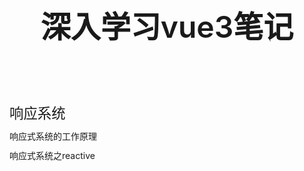 
<h1 style="margin: 1.8rem auto;
  font-size: 3rem;
  font-weight: 600;
  text-align: center;
  line-height: 1.25;">
  深入学习vue3笔记
</h1>

<div style="padding: 1.2rem 0;
    margin-top: 2.5rem;
    display: flex;
    flex-wrap: wrap;
    align-items: flex-start;
    align-content: stretch;
    justify-content: space-between;">
  <div style="flex-grow: 1;
    flex-basis: 30%;
    max-width: 30%;">
    <h2 style="font-size: 1.4rem;
      margin-bottom:15px;
      font-weight: 500;
      border-bottom: none;
      padding-bottom: 0;">
      响应系统
    </h2>
    <p style="cursor: pointer;
      line-height: 1.2;">
      <a src="https://buzhifanji.github.io/learn-vue3/vue/responsvie" _bank>响应式系统的工作原理</a>
    </p>
    <p style="cursor: pointer;
      line-height: 1.2;">
      <a src="https://buzhifanji.github.io/learn-vue3/vue/reactive" _bank>响应式系统之reactive</a>
    </p>
  </div>
</div>